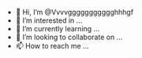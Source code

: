 - 👋 Hi, I’m @Vvvvggggggggggghhhgf
- 👀 I’m interested in ...
- 🌱 I’m currently learning ...
- 💞️ I’m looking to collaborate on ...
- 📫 How to reach me ...

<!---
Vvvvggggggggggghhhgf/Vvvvggggggggggghhhgf is a ✨ special ✨ repository because its `README.md` (this file) appears on your GitHub profile.
You can click the Preview link to take a look at your changes.
--->
